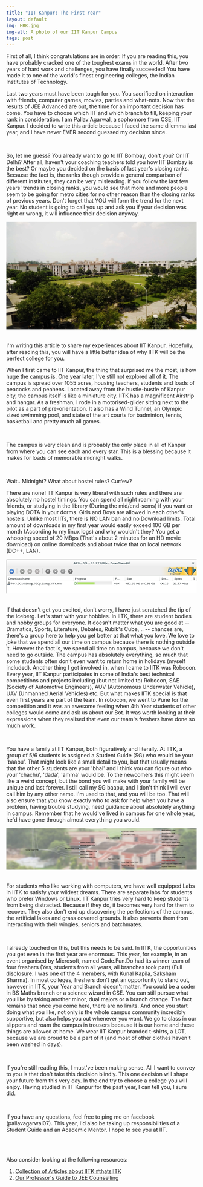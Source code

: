 ```yaml
---
title: "IIT Kanpur: The First Year"
layout: default
img: HRK.jpg
img-alt: A photo of our IIT Kanpur Campus
tags: post
---
```

First of all, I think congratulations are in order. If you are reading this, you have probably cracked one of the toughest exams in the world. After two years of hard work and challenges, you have finally succeeded! You have made it to one of the world's finest engineering colleges, the Indian Institutes of Technology.


Last two years must have been tough for you. You sacrificed on interaction with friends, computer games, movies, parties and what-nots. Now that the results of JEE Advanced are out, the time for an important decision has come. You have to choose which IIT and which branch to fill, keeping your rank in consideration. I am Pallav Agarwal, a sophomore from CSE, IIT Kanpur. I decided to write this article because I faced the same dilemma last year, and I have never EVER second guessed my decision since.

<br>

So, let me guess? You already want to go to IIT Bombay, don't you? Or IIT Delhi? After all, haven't your coaching teachers told you how IIT Bombay is the best? Or maybe you decided on the basis of last year's closing ranks. Because the fact is, the ranks though provide a general comparison of different institutes, they can be very misleading. If you follow the last few years' trends in closing ranks, you would see that more and more people seem to be going for metro cities for no other reason than the closing ranks of previous years. Don't forget that YOU will form the trend for the next year. No student is going to call you up and ask you if your decision was right or wrong, it will influence their decision anyway.

<img src="/img/SkyView.jpg" alt="SkyView of IIT Kanpur Campus" class="img-responsive">
<br><br>

I'm writing this article to share my experiences about IIT Kanpur. Hopefully, after reading this, you will have a little better idea of why IITK will be the perfect college for you.

When I first came to IIT Kanpur, the thing that surprised me the most, is how huge the campus is. One year later, I've still not explored all of it. The campus is spread over 1055 acres, housing teachers, students and loads of peacocks and peahens. Located away from the hustle-bustle of Kanpur city, the campus itself is like a miniature city.
IITK has a magnificent Airstrip and hangar. As a freshman, I rode in a motorised-glider sitting next to the pilot as a part of pre-orientation. It also has a Wind Tunnel, an Olympic sized swimming pool, and state of the art courts for badminton, tennis, basketball and pretty much all games.

<br>

The campus is very clean and is probably the only place in all of Kanpur from where you can see each and every star. This is a blessing because it makes for loads of memorable midnight walks.

<br />

Wait.. Midnight? What about hostel rules? Curfew?

There are none! IIT Kanpur is very liberal with such rules and there are absolutely no hostel timings. You can spend all night roaming with your friends, or studying in the library (During the mid/end-sems) if you want or playing DOTA in your dorms. Girls and Boys are allowed in each other's hostels.
Unlike most IITs, there is NO LAN ban and no Download limits. Total amount of downloads in my first year would easily exceed 100 GB per month (According to my linux logs) and why wouldn't they? You get a whooping speed of 20 MBps (That's about 2 minutes for an HD movie download) on online downloads and about twice that on local network (DC++, LAN).

<img src="/img/Speedshot.png" alt="Screenshot of LAN speed at IITK" class="img-responsive">
<br><br>


If that doesn't get you excited, don't worry, I have just scratched the tip of the iceberg. Let's start with your hobbies.
In IITK, there are student bodies and hobby groups for everyone. It doesn't matter what you are good at -- Dramatics, Sports, Literature, Debates, Rubik's Cube, .. -- chances are, there's a group here to help you get better at that what you love. We love to joke that we spend all our time on campus because there is nothing outside it. However the fact is, we spend all time on campus, because we don't need to go outside. The campus has absolutely everything, so much that some students often don't even want to return home in holidays (myself included).
Another thing I got involved in, when I came to IITK was Robocon. Every year, IIT Kanpur participates in some of India's best technical competitions and projects including (but not limited to)
Robocon, SAE (Society of Automotive Engineers), AUV (Autonomous Underwater Vehicle), UAV (Unmanned Aerial Vehicles) etc.
But what makes IITK special is that even first years are part of the team. In robocon, we went to Pune for the competition and it was an awesome feeling when 4th Year students of other colleges would come and ask us about our Bot. It was worth looking at their expressions when they realised that even our team's freshers have done so much work.

<br>



You have a family at IIT Kanpur, both figuratively and literally. At IITK, a group of 5/6 students is assigned a Student Guide (SG) who would be your 'baapu'. That might look like a small detail to you, but that usually means that the other 5 students are your 'bhai' and I think you can figure out who your 'chachu', 'dada', 'amma' would be. To the newcomers this might seem like a weird concept, but the bond you will make with your family will be unique and last forever. I still call my SG baapu, and I don't think I will ever call him by any other name. I'm used to that, and you will be too. That will also ensure that you know exactly who to ask for help when you have a problem, having trouble studying, need guidance about absolutely anything in campus. Remember that he would've lived in campus for one whole year, he'd have gone through almost everything you would.

<img src="/img/FamilyTree.png" alt="Three Generations of my IITK Family Tree" class="img-responsive">
<br><br>


For students who like working with computers, we have well equipped Labs in IITK to satisfy your wildest dreams. There are separate labs for students who prefer Windows or Linux. IIT Kanpur tries very hard to keep students from being distracted. Because if they do, it becomes very hard for them to recover. They also don't end up discovering the perfections of the campus, the artificial lakes and grass covered grounds. It also prevents them from interacting with their wingies, seniors and batchmates.

<br>


I already touched on this, but this needs to be said. In IITK, the opportunities you get even in the first year are enormous. This year, for example, in an event organised by Microsoft, named Code.Fun.Do had its winner team of four freshers (Yes, students from all years, all branches took part) (Full disclosure: I was one of the 4 members, with Kunal Kapila, Saksham Sharma). In most colleges, freshers don't get an opportunity to stand out, however in IITK, your Year and Branch doesn't matter. You could be a coder in BS Maths branch or a science wizard in CSE. You can still pursue what you like by taking another minor, dual majors or a branch change. The fact remains that once you come here, there are no limits. And once you start doing what you like, not only is the whole campus community incredibly supportive, but also helps you out whenever you want. We go to class in our slippers and roam the campus in trousers because it is our home and these things are allowed at home. We wear IIT Kanpur branded t-shirts, a LOT, because we are proud to be a part of it (and most of other clothes haven't been washed in days).

<br>

If you're still reading this, I must've been making sense. All I want to convey to you is that don't take this decision blindly. This one decision will shape your future from this very day. In the end try to choose a college you will enjoy. Having studied in IIT Kanpur for the past year, I can tell you, I sure did.

<br>

If you have any questions, feel free to ping me on facebook (pallavagarwal07). This year, I'd also be taking up responsibilities of a Student Guide and an Academic Mentor. I hope to see you at IIT.

<br /><br />


Also consider looking at the following resources:

1. [Collection of Articles about IITK #thatsIITK](http://thatsiitk.quora.com)
2. [Our Professor's Guide to JEE Counselling](http://dsanghi.blogspot.in/2015/06/a-guide-to-jee-counseling-2015.html)

<br /><br />
